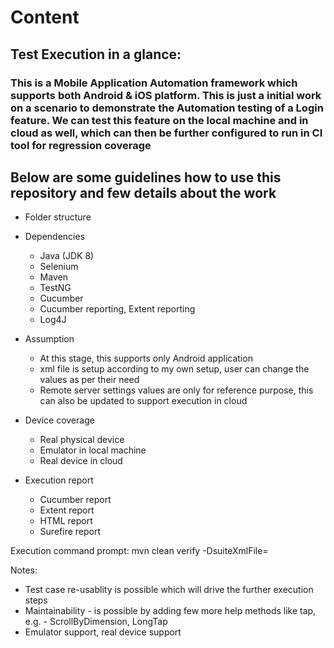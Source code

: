 # Content

## Test Execution in a glance:
### This is a Mobile Application Automation framework which supports both Android & iOS platform. This is just a initial work on a scenario to demonstrate the Automation testing of a Login feature. We can test this feature on the local machine and in cloud as well, which can then be further configured to run in CI tool for regression coverage

## Below are some guidelines how to use this repository and few details about the work

- Folder structure


- Dependencies
    - Java (JDK 8)
    - Selenium
    - Maven
    - TestNG
    - Cucumber
    - Cucumber reporting, Extent reporting
    - Log4J

- Assumption
    - At this stage, this supports only Android application
    - xml file is setup according to my own setup, user can change the values as per their need
    - Remote server settings values are only for reference purpose, this can also be updated to support execution in cloud

- Device coverage
    - Real physical device
    - Emulator in local machine
    - Real device in cloud

- Execution report
    - Cucumber report
    - Extent report
    - HTML report
    - Surefire report

Execution command prompt:
mvn clean verify -DsuiteXmlFile=<required test file name>

Notes:
- Test case re-usablity is possible which will drive the further execution steps
- Maintainability - is possible by adding few more help methods like tap, e.g. - ScrollByDimension, LongTap
- Emulator support, real device support